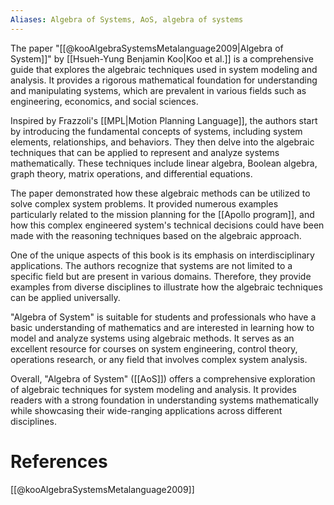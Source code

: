 ```yaml
---
Aliases: Algebra of Systems, AoS, algebra of systems
---
```


The paper "[[@kooAlgebraSystemsMetalanguage2009|Algebra of System]]" by [[Hsueh-Yung Benjamin Koo|Koo et al.]] is a comprehensive guide that explores the algebraic techniques used in system modeling and analysis. It provides a rigorous mathematical foundation for understanding and manipulating systems, which are prevalent in various fields such as engineering, economics, and social sciences.

Inspired by Frazzoli's [[MPL|Motion Planning Language]], the authors start by introducing the fundamental concepts of systems, including system elements, relationships, and behaviors. They then delve into the algebraic techniques that can be applied to represent and analyze systems mathematically. These techniques include linear algebra, Boolean algebra, graph theory, matrix operations, and differential equations.

The paper demonstrated how these algebraic methods can be utilized to solve complex system problems. It provided numerous examples particularly related to the mission planning for the [[Apollo program]], and how this complex engineered system's technical decisions could have been made with the reasoning techniques based on the algebraic approach.

One of the unique aspects of this book is its emphasis on interdisciplinary applications. The authors recognize that systems are not limited to a specific field but are present in various domains. Therefore, they provide examples from diverse disciplines to illustrate how the algebraic techniques can be applied universally.

"Algebra of System" is suitable for students and professionals who have a basic understanding of mathematics and are interested in learning how to model and analyze systems using algebraic methods. It serves as an excellent resource for courses on system engineering, control theory, operations research, or any field that involves complex system analysis.

Overall, "Algebra of System" ([[AoS]]) offers a comprehensive exploration of algebraic techniques for system modeling and analysis. It provides readers with a strong foundation in understanding systems mathematically while showcasing their wide-ranging applications across different disciplines.

# References
[[@kooAlgebraSystemsMetalanguage2009]]